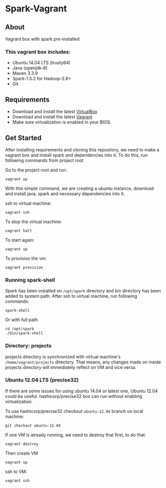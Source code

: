 # Spark-Vagrant

## About

Vagrant box with spark pre-installed

### This vagrant box includes:

- Ubuntu 14.04 LTS (trusty64)
- Java (openjdk-8)
- Maven 3.3.9
- Spark-1.5.2 for Hadoop-2.6+
- Git

## Requirements

- Download and install the latest [VirtualBox](https://www.virtualbox.org/wiki/Downloads)
- Download and install the latest [Vagrant](http://www.vagrantup.com/downloads.html)
- Make sure virtualization is enabled in your BIOS.

## Get Started

After installing requirements and cloning this repository, we need to make a vagrant box and install spark and dependencies into it.
To do this, run following commands from project root

Go to the project root and run:

```
vagrant up
```

With this simple command, we are creating a ubuntu instance, download and install java, spark and necessary dependencies into it.

ssh to virtual machine:

```
vagrant ssh
```

To stop the virtual machine:

```
vagrant halt
```

To start again:

```
vagrant up
```

To provision the vm:

```
vagrant provision
```

### Running spark-shell
Spark has been installed on ```/opt/spark``` directory and bin directory has been added to system path. After ssh to virtual machine, run following commands:

```
spark-shell
```

Or with full path

```
cd /opt/spark
./bin/spark-shell
```

### Directory: projects

projects directory is synchronized with virtual machine's ```/home/vagrant/projects``` directory. That means, any changes made on inside projects directory will immediately reflect on VM and vice versa.

### Ubuntu 12.04 LTS (precise32)

If there are some issues for using ubuntu 14.04 or latest one, Ubuntu 12.04 could be useful. hashicorp/precise32 box can run without enabling virtualization.

To use hashicorp/precise32 checkout ```ubuntu-12.04``` branch on local machine:

```
git checkout ubuntu-12.04
```

If one VM is already running, we need to destroy that first, to do that:

```
vagrant destroy
```

Then create VM

```
vagrant up
```

ssh to VM:

```
vagrant ssh
```
